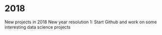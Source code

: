# 2018
New projects in 2018
New year resolution 1: Start Github and work on some interesting data science projects
